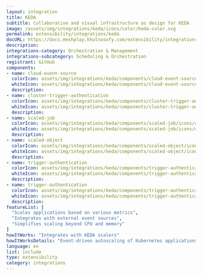 ```yaml
---
layout: integration
title: KEDA
subtitle: Collaborative and visual infrastructure as design for KEDA
image: /assets/img/integrations/keda/icons/color/keda-color.svg
permalink: extensibility/integrations/keda
docURL: https://docs.meshplay.khulnasofy.com/extensibility/integrations/keda
description: 
integrations-category: Orchestration & Management
integrations-subcategory: Scheduling & Orchestration
registrant: GitHub
components: 
- name: cloud-event-source
  colorIcon: assets/img/integrations/keda/components/cloud-event-source/icons/color/cloud-event-source-color.svg
  whiteIcon: assets/img/integrations/keda/components/cloud-event-source/icons/white/cloud-event-source-white.svg
  description: 
- name: cluster-trigger-authentication
  colorIcon: assets/img/integrations/keda/components/cluster-trigger-authentication/icons/color/cluster-trigger-authentication-color.svg
  whiteIcon: assets/img/integrations/keda/components/cluster-trigger-authentication/icons/white/cluster-trigger-authentication-white.svg
  description: 
- name: scaled-job
  colorIcon: assets/img/integrations/keda/components/scaled-job/icons/color/scaled-job-color.svg
  whiteIcon: assets/img/integrations/keda/components/scaled-job/icons/white/scaled-job-white.svg
  description: 
- name: scaled-object
  colorIcon: assets/img/integrations/keda/components/scaled-object/icons/color/scaled-object-color.svg
  whiteIcon: assets/img/integrations/keda/components/scaled-object/icons/white/scaled-object-white.svg
  description: 
- name: trigger-authentication
  colorIcon: assets/img/integrations/keda/components/trigger-authentication/icons/color/trigger-authentication-color.svg
  whiteIcon: assets/img/integrations/keda/components/trigger-authentication/icons/white/trigger-authentication-white.svg
  description: 
- name: trigger-authentication
  colorIcon: assets/img/integrations/keda/components/trigger-authentication/icons/color/trigger-authentication-color.svg
  whiteIcon: assets/img/integrations/keda/components/trigger-authentication/icons/white/trigger-authentication-white.svg
  description: 
featureList: [
  "Scales applications based on various metrics",
  "Integrates with external event sources",
  "Simplifies scaling beyond CPU and memory"
]
howItWorks: "Integrates with KEDA scalers"
howItWorksDetails: "Event-driven autoscaling of Kubernetes applications"
language: en
list: include
type: extensibility
category: integrations
---
```

